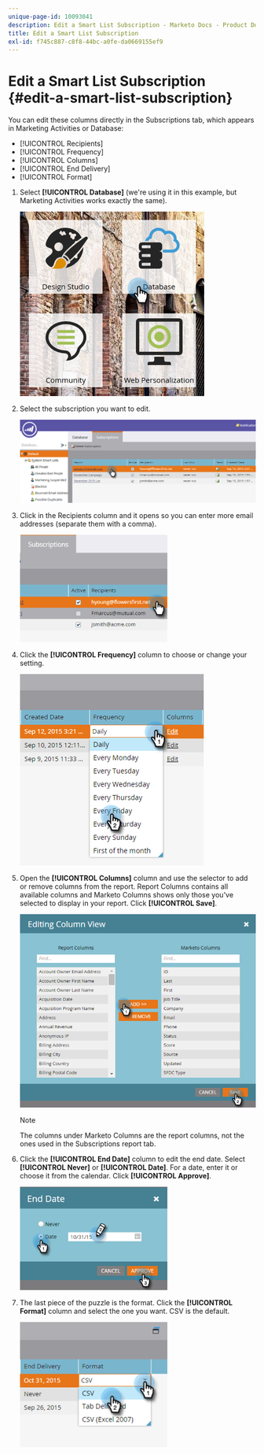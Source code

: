 ```yaml
---
unique-page-id: 10093041
description: Edit a Smart List Subscription - Marketo Docs - Product Documentation
title: Edit a Smart List Subscription
exl-id: f745c887-c8f8-44bc-a0fe-da0669155ef9
---
```

# Edit a Smart List Subscription {#edit-a-smart-list-subscription}

You can edit these columns directly in the Subscriptions tab, which appears in Marketing Activities or Database:

* [!UICONTROL Recipients]
* [!UICONTROL Frequency]
* [!UICONTROL Columns]
* [!UICONTROL End Delivery]
* [!UICONTROL Format]

1. Select **[!UICONTROL Database]** (we're using it in this example, but Marketing Activities works exactly the same).

   ![](assets/db-1.png)

1. Select the subscription you want to edit.

   ![](assets/two.png)

1. Click in the Recipients column and it opens so you can enter more email addresses (separate them with a comma).

   ![](assets/image2015-9-14-13-3a44-3a14.png)

1. Click the **[!UICONTROL Frequency]** column to choose or change your setting.

   ![](assets/image2015-9-14-10-3a30-3a37.png)

1. Open the **[!UICONTROL Columns]** column and use the selector to add or remove columns from the report. Report Columns contains all available columns and Marketo Columns shows only those you've selected to display in your report. Click **[!UICONTROL Save]**.

   ![](assets/image2015-9-14-10-3a59-3a6.png)

   >[!NOTE]
   >
   >The columns under Marketo Columns are the report columns, not the ones used in the Subscriptions report tab.

1. Click the **[!UICONTROL End Date]** column to edit the end date. Select **[!UICONTROL Never]** or **[!UICONTROL Date]**. For a date, enter it or choose it from the calendar. Click **[!UICONTROL Approve]**.

   ![](assets/image2015-9-14-11-3a6-3a38.png)

1. The last piece of the puzzle is the format. Click the **[!UICONTROL Format]** column and select the one you want. CSV is the default.

   ![](assets/image2015-9-14-11-3a11-3a41.png)
